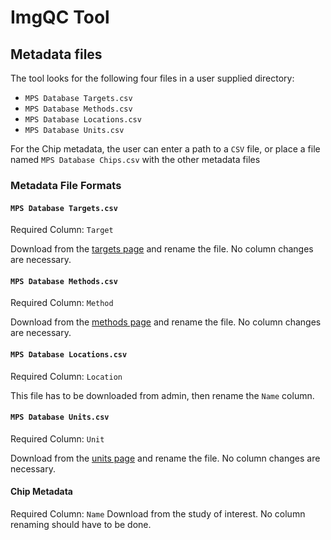 # ImgQC Tool

## Metadata files
The tool looks for the following four files in a user supplied directory:
* `MPS Database Targets.csv`
* `MPS Database Methods.csv`
* `MPS Database Locations.csv`
* `MPS Database Units.csv`

For the Chip metadata, the user can enter a path to a `CSV` file, or place a file named `MPS Database Chips.csv` with the other metadata files

### Metadata File Formats
#### `MPS Database Targets.csv`
Required Column: `Target`

Download from the [targets page](https://mps.csb.pitt.edu/assays/targets/) and rename the file. No column changes are necessary.

#### `MPS Database Methods.csv`
Required Column: `Method`

Download from the [methods page](https://mps.csb.pitt.edu/assays/methods/) and rename the file. No column changes are necessary.

#### `MPS Database Locations.csv`
Required Column: `Location`

This file has to be downloaded from admin, then rename the `Name` column.

#### `MPS Database Units.csv`
Required Column: `Unit`

Download from the [units page](https://mps.csb.pitt.edu/assays/units/) and rename the file. No column changes are necessary.

#### Chip Metadata
Required Column: `Name`
Download from the study of interest. No column renaming should have to be done.
